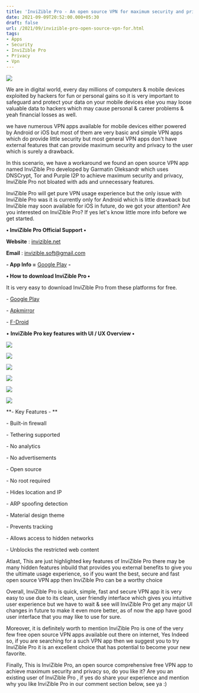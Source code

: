 ```yaml
---
title: 'InviZible Pro - An open source VPN for maximum security and privacy!'
date: 2021-09-09T20:52:00.000+05:30
draft: false
url: /2021/09/invizible-pro-open-source-vpn-for.html
tags: 
- Apps
- Security
- InviZible Pro
- Privacy
- Vpn
---
```


 [![](https://lh3.googleusercontent.com/-B3lQFOMQ42E/YTt4HxEKPXI/AAAAAAAAGnI/i_XdOCMOtlwdzC1iL66QvsgSt4St-MU6ACLcBGAsYHQ/s1600/1631287315750653-0.png)](https://lh3.googleusercontent.com/-B3lQFOMQ42E/YTt4HxEKPXI/AAAAAAAAGnI/i_XdOCMOtlwdzC1iL66QvsgSt4St-MU6ACLcBGAsYHQ/s1600/1631287315750653-0.png) 

  

We are in digital world, every day millions of computers & mobile devices exploited by hackers for fun or personal gains so it is very important to safeguard and protect your data on your mobile devices else you may loose valuable data to hackers which may cause personal & career problems & yeah financial losses as well.

  

we have numerous VPN apps available for mobile devices either powered by Android or iOS but most of them are very basic and simple VPN apps which do provide little security but most general VPN apps don't have external features that can provide maximum security and privacy to the user which is surely a drawback.

  

In this scenario, we have a workaround we found an open source VPN app named InviZible Pro developed by Garmatin Oleksandr which uses DNSCrypt, Tor and Purple I2P to achieve maximum security and privacy, InviZible Pro not bloated with ads and unnecessary features.

  

InviZible Pro will get pure VPN usage experience but the only issue with InviZible Pro was it is currently only for Android which is little drawback but InviZible may soon available for iOS in future, do we got your attention? Are you interested on InviZible Pro? If yes let's know little more info before we get started.

  

**• InviZible Pro Official Support •**

**Website** : [invizible.net](http://invizible.net)

  

**Email** : [invizible.soft@gmail.com](http://invizible.soft@gmail.com)

**\- App Info =** [Google Play](https://play.google.com/store/apps/details?id=pan.alexander.tordnscrypt.gp) **-**

**• How to download InviZible Pro •**

It is very easy to download InviZible Pro from these platforms for free.

  

\- [Google Play](https://play.google.com/store/apps/details?id=pan.alexander.tordnscrypt.gp)

\- [Apkmirror](https://m.apkpure.com/invizible-pro/pan.alexander.tordnscrypt.gp/amp)

\- [F-Droid](https://f-droid.org/en/packages/pan.alexander.tordnscrypt.stable/)

  

• **InviZible Pro key features with UI / UX Overview •**

 **[![](https://lh3.googleusercontent.com/-nCU5khpal3c/YTt4EyrII0I/AAAAAAAAGnE/qrsnJX00lgYVEkcLKyHxCkqXIL7lblYEACLcBGAsYHQ/s1600/1631287309137610-1.png)](https://lh3.googleusercontent.com/-nCU5khpal3c/YTt4EyrII0I/AAAAAAAAGnE/qrsnJX00lgYVEkcLKyHxCkqXIL7lblYEACLcBGAsYHQ/s1600/1631287309137610-1.png)** 

 **[![](https://lh3.googleusercontent.com/-BanuChduF0k/YTt4DEpOujI/AAAAAAAAGnA/02W2Aj35ifkjJC-oWWc9mnzjjAg1lAZCwCLcBGAsYHQ/s1600/1631287302692981-2.png)](https://lh3.googleusercontent.com/-BanuChduF0k/YTt4DEpOujI/AAAAAAAAGnA/02W2Aj35ifkjJC-oWWc9mnzjjAg1lAZCwCLcBGAsYHQ/s1600/1631287302692981-2.png)** 

 **[![](https://lh3.googleusercontent.com/-DvEf5Tla3S8/YTt4Bp99cJI/AAAAAAAAGm8/AoKdqz_HIi88UTAeHFvToZOeIQf9cDeLACLcBGAsYHQ/s1600/1631287291731506-3.png)](https://lh3.googleusercontent.com/-DvEf5Tla3S8/YTt4Bp99cJI/AAAAAAAAGm8/AoKdqz_HIi88UTAeHFvToZOeIQf9cDeLACLcBGAsYHQ/s1600/1631287291731506-3.png)** 

 **[![](https://lh3.googleusercontent.com/-1CUGKmrmQTM/YTt3-xV-tsI/AAAAAAAAGm4/JjQnLrlV_Lgw38lUw2ZQEiTurxDbdgu1wCLcBGAsYHQ/s1600/1631287283693905-4.png)](https://lh3.googleusercontent.com/-1CUGKmrmQTM/YTt3-xV-tsI/AAAAAAAAGm4/JjQnLrlV_Lgw38lUw2ZQEiTurxDbdgu1wCLcBGAsYHQ/s1600/1631287283693905-4.png)** 

 **[![](https://lh3.googleusercontent.com/-j_RMct5qdcA/YTt3898qlsI/AAAAAAAAGm0/mX3FMetIqoQm-jdZAyC_Jf4woMdKvyfTgCLcBGAsYHQ/s1600/1631287278631383-5.png)](https://lh3.googleusercontent.com/-j_RMct5qdcA/YTt3898qlsI/AAAAAAAAGm0/mX3FMetIqoQm-jdZAyC_Jf4woMdKvyfTgCLcBGAsYHQ/s1600/1631287278631383-5.png)** 

 **[![](https://lh3.googleusercontent.com/-4XUprb-p8nU/YTt37bxNuLI/AAAAAAAAGmw/v15CkiTNdVMLUXGkUOWAQq3fjHfo9dTcACLcBGAsYHQ/s1600/1631287265608327-6.png)](https://lh3.googleusercontent.com/-4XUprb-p8nU/YTt37bxNuLI/AAAAAAAAGmw/v15CkiTNdVMLUXGkUOWAQq3fjHfo9dTcACLcBGAsYHQ/s1600/1631287265608327-6.png)** 

**\- Key Features - **

  

\- Built-in firewall

\- Tethering supported

\- No analytics

\- No advertisements

\- Open source

\- No root required

\- Hides location and IP  

\- ARP spoofing detection

\- Material design theme

\- Prevents tracking

\- Allows access to hidden networks

\- Unblocks the restricted web content

  

Atlast, This are just highlighted key features of InviZible Pro there may be many hidden features inbuild that provides you external benefits to give you the ultimate usage experience, so if you want the best, secure and fast open source VPN app then InviZible Pro can be a worthy choice

  

Overall, InviZible Pro is quick, simple, fast and secure VPN app it is very easy to use due to its clean, user friendly interface which gives you intuitive user experience but we have to wait & see will InviZible Pro get any major UI changes in future to make it even more better, as of now the app have good user interface that you may like to use for sure.  

  

Moreover, it is definitely worth to mention InviZible Pro is one of the very few free open source VPN apps available out there on internet, Yes Indeed so, if you are searching for a such VPN app then we suggest you to try InviZible Pro it is an excellent choice that has potential to become your new favorite.

  

Finally, This is InviZible Pro, an open source comprehensive free VPN app to achieve maximum security and privacy so, do you like it? Are you an existing user of InviZible Pro , if yes do share your experience and mention why you like InviZible Pro in our comment section below, see ya :)